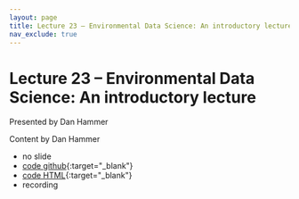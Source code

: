```yaml
---
layout: page
title: Lecture 23 – Environmental Data Science: An introductory lecture
nav_exclude: true
---
```


# Lecture 23 – Environmental Data Science: An introductory lecture

Presented by Dan Hammer

Content by Dan Hammer

- no slide
- [code github](https://github.com/DS-100/fa22/blob/main/lec/lec23/lec23.ipynb){:target="_blank"}
- [code HTML](../../resources/assets/lectures/lec23/lec23.html){:target="_blank"}
- recording